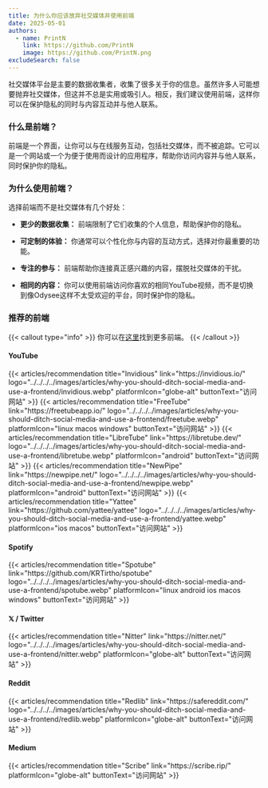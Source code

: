 ```yaml
---
title: 为什么你应该放弃社交媒体并使用前端
date: 2025-05-01
authors:
  - name: PrintN
    link: https://github.com/PrintN
    image: https://github.com/PrintN.png
excludeSearch: false
---
```

社交媒体平台是主要的数据收集者，收集了很多关于你的信息。虽然许多人可能想要抛弃社交媒体，但这并不总是实用或吸引人。相反，我们建议使用前端，这样你可以在保护隐私的同时与内容互动并与他人联系。

### 什么是前端？
前端是一个界面，让你可以与在线服务互动，包括社交媒体，而不被追踪。它可以是一个网站或一个为便于使用而设计的应用程序，帮助你访问内容并与他人联系，同时保护你的隐私。

### 为什么使用前端？
选择前端而不是社交媒体有几个好处：
- **更少的数据收集：** 前端限制了它们收集的个人信息，帮助保护你的隐私。

- **可定制的体验：** 你通常可以个性化你与内容的互动方式，选择对你最重要的功能。

- **专注的参与：** 前端帮助你连接真正感兴趣的内容，摆脱社交媒体的干扰。

- **相同的内容：** 你可以使用前端访问你喜欢的相同YouTube视频，而不是切换到像Odysee这样不太受欢迎的平台，同时保护你的隐私。

### 推荐的前端
{{< callout type="info" >}}
  你可以在[这里](https://github.com/mendel5/alternative-front-ends)找到更多前端。
{{< /callout >}}

#### YouTube
<div class="recommendations">  
  <div class="grid">
    {{< articles/recommendation title="Invidious" link="https://invidious.io/" logo="../../../../images/articles/why-you-should-ditch-social-media-and-use-a-frontend/invidious.webp" platformIcon="globe-alt" buttonText="访问网站" >}}
    {{< articles/recommendation title="FreeTube" link="https://freetubeapp.io/" logo="../../../../images/articles/why-you-should-ditch-social-media-and-use-a-frontend/freetube.webp" platformIcon="linux macos windows" buttonText="访问网站" >}}
    {{< articles/recommendation title="LibreTube" link="https://libretube.dev/" logo="../../../../images/articles/why-you-should-ditch-social-media-and-use-a-frontend/libretube.webp" platformIcon="android" buttonText="访问网站" >}}
    {{< articles/recommendation title="NewPipe" link="https://newpipe.net/" logo="../../../../images/articles/why-you-should-ditch-social-media-and-use-a-frontend/newpipe.webp" platformIcon="android" buttonText="访问网站" >}}
    {{< articles/recommendation title="Yattee" link="https://github.com/yattee/yattee" logo="../../../../images/articles/why-you-should-ditch-social-media-and-use-a-frontend/yattee.webp" platformIcon="ios macos" buttonText="访问网站" >}}
  </div>
</div>

#### Spotify
<div class="recommendations">  
  <div class="grid">
    {{< articles/recommendation title="Spotube" link="https://github.com/KRTirtho/spotube" logo="../../../../images/articles/why-you-should-ditch-social-media-and-use-a-frontend/spotube.webp" platformIcon="linux android ios macos windows" buttonText="访问网站" >}}
  </div>
</div>

#### 𝕏 / Twitter
<div class="recommendations">  
  <div class="grid">  
    {{< articles/recommendation title="Nitter" link="https://nitter.net/" logo="../../../../images/articles/why-you-should-ditch-social-media-and-use-a-frontend/nitter.webp" platformIcon="globe-alt" buttonText="访问网站" >}}
  </div>
</div>

#### Reddit
<div class="recommendations">  
  <div class="grid">  
    {{< articles/recommendation title="Redlib" link="https://safereddit.com/" logo="../../../../images/articles/why-you-should-ditch-social-media-and-use-a-frontend/redlib.webp" platformIcon="globe-alt" buttonText="访问网站" >}}
  </div>
</div>

#### Medium
<div class="recommendations">  
  <div class="grid">  
    {{< articles/recommendation title="Scribe" link="https://scribe.rip/" platformIcon="globe-alt" buttonText="访问网站" >}}
  </div>
</div>